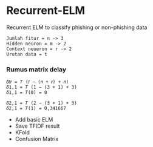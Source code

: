 # Recurrent-ELM

Recurrent ELM to classify phishing or non-phishing data

```
Jumlah fitur = n -> 3 
Hidden neuron = m -> 2
Context neueron = r -> 2
Urutan data = t
```

### Rumus matrix delay

```
𝛿𝑡𝑟 = 𝑇 (𝑡 − (𝑛 + 𝑟) + 𝑛)
𝛿1,1 = 𝑇 (1 − (3 + 1) + 3)
𝛿1,1 = 𝑇(0) = 0

𝛿2,1 = 𝑇 (2 − (3 + 1) + 3)
𝛿2,1 = 𝑇(1) = 0,341667
```



- Add basic ELM
- Save TFIDF result
- KFold
- Confusion Matrix
